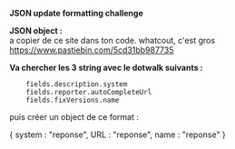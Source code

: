 **JSON update formatting challenge**

**JSON object :**  
a copier de ce site dans ton code. whatcout, c'est gros
https://www.pastiebin.com/5cd31bb987735

**Va chercher les 3 string avec le dotwalk suivants :**

        fields.description.system
        fields.reporter.autoCompleteUrl
        fields.fixVersions.name 

puis créer un object de ce format :


{
    system : "reponse",
    URL : "reponse",
    name : "reponse"
}
